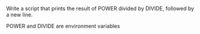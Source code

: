  Write a script that prints the result of POWER divided by DIVIDE, followed by a new line.

POWER and DIVIDE are environment variables 
